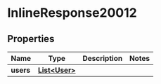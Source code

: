 

# InlineResponse20012


## Properties

Name | Type | Description | Notes
------------ | ------------- | ------------- | -------------
**users** | [**List&lt;User&gt;**](User.md) |  | 



